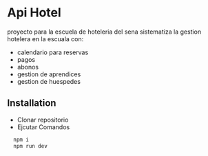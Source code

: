 
# Api Hotel

proyecto para la escuela de hoteleria del sena
sistematiza la gestion hotelera en la escuala con:

- calendario para reservas
- pagos
- abonos
- gestion de aprendices
- gestion de huespedes

## Installation

- Clonar repositorio
- Ejcutar Comandos

```bash
  npm i
  npm run dev
```

